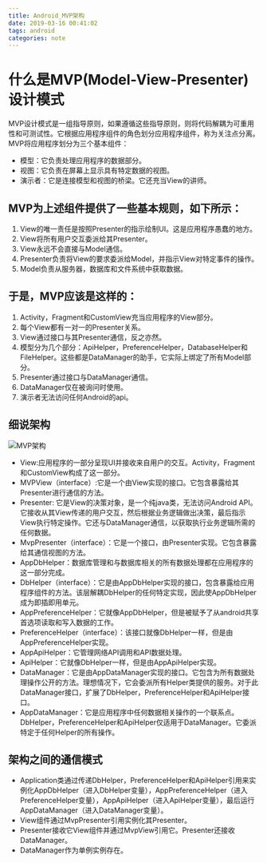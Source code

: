 ```yaml
---
title: Android_MVP架构
date: 2019-03-16 00:41:02
tags: android
categories: note
---
```

# 什么是MVP(Model-View-Presenter)设计模式
MVP设计模式是一组指导原则，如果遵循这些指导原则，则将代码解耦为可重用性和可测试性。它根据应用程序组件的角色划分应用程序组件，称为关注点分离。MVP将应用程序划分为三个基本组件：

- 模型：它负责处理应用程序的数据部分。
- 视图：它负责在屏幕上显示具有特定数据的视图。
- 演示者：它是连接模型和视图的桥梁。它还充当View的讲师。

## MVP为上述组件提供了一些**基本规则**，如下所示：

1. View的唯一责任是按照Presenter的指示绘制UI。这是应用程序愚蠢的地方。
2. View将所有用户交互委派给其Presenter。
3. View永远不会直接与Model通信。
4. Presenter负责将View的要求委派给Model，并指示View对特定事件的操作。
5. Model负责从服务器，数据库和文件系统中获取数据。  

## 于是，MVP应该是这样的：

1. Activity，Fragment和CustomView充当应用程序的View部分。
2. 每个View都有一对一的Presenter关系。
3. View通过接口与其Presenter通信，反之亦然。
4. 模型分为几个部分：ApiHelper，PreferenceHelper，DatabaseHelper和FileHelper。这些都是DataManager的助手，它实际上绑定了所有Model部分。
5. Presenter通过接口与DataManager通信。
6. DataManager仅在被询问时使用。
7. 演示者无法访问任何Android的api。

## 细说架构
![MVP架构](https://github.com/Vincent9101/Vincent9101.github.io/blob/HEXO/source/images/MVP_architecture.png?raw=true
)  
- View:应用程序的一部分呈现UI并接收来自用户的交互。Activity，Fragment和CustomView构成了这一部分。
- MVPView（interface）:它是一个由View实现的接口。它包含暴露给其Presenter进行通信的方法。
- Presenter: 它是View的决策对象，是一个纯java类，无法访问Android API。它接收从其View传递的用户交互，然后根据业务逻辑做出决策，最后指示View执行特定操作。它还与DataManager通信，以获取执行业务逻辑所需的任何数据。
- MvpPresenter（interface）：它是一个接口，由Presenter实现。它包含暴露给其通信视图的方法。
- AppDbHelper：数据库管理和与数据库相关的所有数据处理都在应用程序的这一部分完成。
- DbHelper（interface）：它是由AppDbHelper实现的接口，包含暴露给应用程序组件的方法。该层解耦DbHelper的任何特定实现，因此使AppDbHelper成为即插即用单元。
- AppPreferenceHelper：它就像AppDbHelper，但是被赋予了从android共享首选项读取和写入数据的工作。
- PreferenceHelper（interface）：该接口就像DbHelper一样，但是由AppPreferenceHelper实现。
- AppApiHelper：它管理网络API调用和API数据处理。
- ApiHelper：它就像DbHelper一样，但是由AppApiHelper实现。
- DataManager：它是由AppDataManager实现的接口。它包含为所有数据处理操作公开的方法。理想情况下，它会委派所有Helper类提供的服务。对于此DataManager接口，扩展了DbHelper，PreferenceHelper和ApiHelper接口。
- AppDataManager：它是应用程序中任何数据相关操作的一个联系点。DbHelper，PreferenceHelper和ApiHelper仅适用于DataManager。它委派特定于任何Helper的所有操作。
## 架构之间的通信模式
- Application类通过传递DbHelper，PreferenceHelper和ApiHelper引用来实例化AppDbHelper（进入DbHelper变量），AppPreferenceHelper（进入PreferenceHelper变量），AppApiHelper（进入ApiHelper变量），最后运行AppDataManager（进入DataManager变量）。
- View组件通过MvpPresenter引用实例化其Presenter。
- Presenter接收它View组件并通过MvpView引用它。Presenter还接收DataManager。
- DataManager作为单例实例存在。